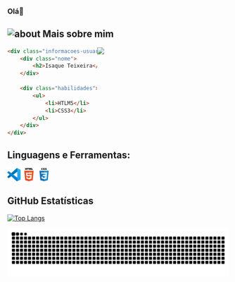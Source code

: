 ### Olá👋

## <img width="45" alt="about" src="https://raw.github.com/elizarov/elizarov/master/about.png"> Mais sobre mim

<img align="right" width="300" src="https://c.tenor.com/Rft05nnPfpgAAAAC/sewa-rumah-nak-baya-bile.gif" />

```html
<div class="informacoes-usuario">
    <div class="nome">
        <h2>Isaque Teixeira</h2>
    </div>

    <div class="habilidades">
        <ul>
            <li>HTLM5</li>
            <li>CSS3</li>
        </ul>
    </div>
</div>
```

## **Linguagens e Ferramentas:**  
<code><img height="30" src="https://raw.githubusercontent.com/github/explore/80688e429a7d4ef2fca1e82350fe8e3517d3494d/topics/visual-studio-code/visual-studio-code.png"></code>
<code><img height="30" src="https://raw.githubusercontent.com/github/explore/80688e429a7d4ef2fca1e82350fe8e3517d3494d/topics/html/html.png"></code>
<code><img height="30" src="https://raw.githubusercontent.com/github/explore/80688e429a7d4ef2fca1e82350fe8e3517d3494d/topics/css/css.png"></code>


## **GitHub Estatísticas**

[![Top Langs](https://github-readme-stats.vercel.app/api/top-langs/?username=isaqueteixeira&layout=compact)](https://github.com/anuraghazra/github-readme-stats)


![Snake animation](https://github.com/NailsonDev/NailsonDev/blob/output/github-contribution-grid-snake.svg)
